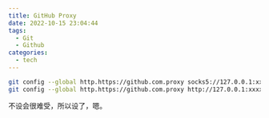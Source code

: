 ```yaml
---
title: GitHub Proxy
date: 2022-10-15 23:04:44
tags:
  - Git
  - Github
categories:
  - tech
---
```


```bash
git config --global http.https://github.com.proxy socks5://127.0.0.1:xxxx
git config --global http.https://github.com.proxy http://127.0.0.1:xxxx
```

不设会很难受，所以设了，嗯。